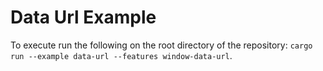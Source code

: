 # Data Url Example

To execute run the following on the root directory of the repository: `cargo run --example data-url --features window-data-url`.
